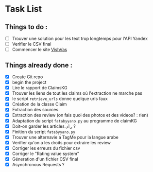 # Task List

## Things to do :

- [ ] Trouver une solution pour les text trop longtemps pour l'API Yandex
- [ ] Verifier le CSV final
- [ ] Commencer le site [VishVas](https://vishvas.news "Vishvas")

## Things already done :

- [x] Create Git repo
- [x] begin the project
- [x] Lire le rapport de ClaimsKG
- [x] Trouver les liens de tout les claims où l'extraction ne marche pas
- [x] le script `retrieve_urls` donne quelque urls faux
- [x] Création de la classe Claim
- [x] Extraction des sources
- [x] Extraction des review (on fais quoi des photos et des videos? : rien)
- [x] Adaptation du script `fatabyyano.py` au programme de claimKG
- [x] Doit-on garder les articles `رأي` ?
- [x] Finition du script `fatabyyano.py`
- [x] Trouver une alternavie a TagMe pour la langue arabe
- [x] Verifier qu'on a les droits pour extraire les review
- [x] Corriger les erreurs du fichier csv
- [x] Corriger le "Rating value system"
- [x] Géneration d'un fichier CSV final
- [x] Asynchronous Requests ?
